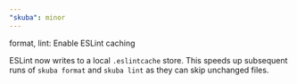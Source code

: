 ```yaml
---
"skuba": minor
---
```


format, lint: Enable ESLint caching

ESLint now writes to a local `.eslintcache` store. This speeds up subsequent runs of `skuba format` and `skuba lint` as they can skip unchanged files.
